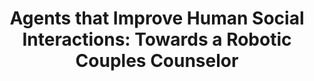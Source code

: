 ---
name: "Agents That Improve Human Social Interactions"
title: "Agents that Improve Human Social Interactions: Towards a Robotic Couples Counselor"
project: null
event: "International Conference on Virtual Social Interaction"
authors:
- name: "Bickmore, T."
- name: "Utami, D."
year: 2017
resources: null
external_url: null
draft: false 
headless: true
---